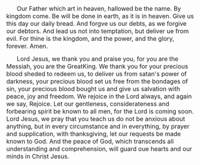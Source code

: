 <div id="sina_keyword_ad_area2" class="articalContent  ">
			<p STYLE="TEXT-INDENT: 2em"><font STYLE="FONT-SIZE: 16px">Our
Father which art in heaven, hallowed be the
name.&nbsp;<wbr>By kingdom come. Be will be done in earth,
as it is in heaven. Give us this day our daily bread. And forgve us
our debts, as we forgive our debtors. And lead us not into
temptation, but deliver ue from evil. For&nbsp;<wbr>thine is
the kingdom, and the power, and the glory, forever.
Amen.</FONT></P>
<p STYLE="TEXT-INDENT: 2em"><font STYLE="FONT-SIZE: 16px">Lord
Jesus, we thank you and praise you, for you are the Messiah, you
are the GreatKing. We thank you for your precious blood sheded to
redeem us, to deliver us from satan's power of darkness, your
precious blood set us free from the bondages of sin, your precious
blood bought us and give us salvation with peace, joy and freedom.
We rejoice in the Lord always, and again we say, Rejoice. Let our
gentleness, considerateness and forbearing spirit be known to all
men, for the Lord is coming soon. Lord Jesus, we pray that you
teach us do not be anxious about anything, but in every
circumstance and in everything, by prayer and supplication, with
thanksgiving, let our requests be made known to God. And the peace
of God, which transcends all understanding and comprehension, will
guard oue hearts and our minds in Christ Jesus.</FONT></P>
<p STYLE="TEXT-INDENT: 2em">&nbsp;<wbr></P>							
		</div>